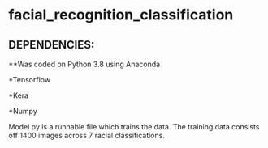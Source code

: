 # facial_recognition_classification

## DEPENDENCIES: ##
**Was coded on Python 3.8 using Anaconda

*Tensorflow

*Kera

*Numpy


Model py is a runnable file which trains the data. The training data consists off 1400 images across 7 racial classifications. 
